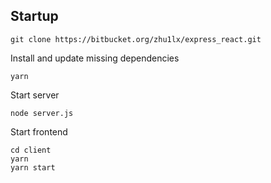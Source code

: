 ## Startup

```
git clone https://bitbucket.org/zhu1lx/express_react.git
```

Install and update missing dependencies
```
yarn
```

Start server
```
node server.js
```

Start frontend
```
cd client
yarn
yarn start
```